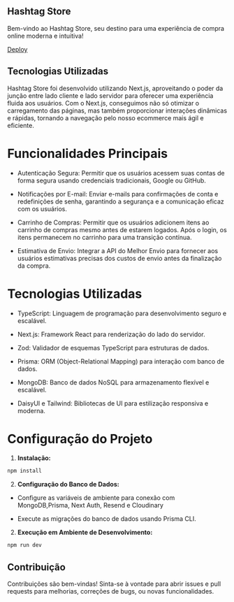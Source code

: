 ## Hashtag Store

Bem-vindo ao Hashtag Store, seu destino para uma experiência de compra online moderna e intuitiva!

[Deploy](https://hashtagtest.shop/)

## Tecnologias Utilizadas

Hashtag Store foi desenvolvido utilizando Next.js, aproveitando o poder da junção entre lado cliente e lado servidor para oferecer uma experiência fluida aos usuários. Com o Next.js, conseguimos não só otimizar o carregamento das páginas, mas também proporcionar interações dinâmicas e rápidas, tornando a navegação pelo nosso ecommerce mais ágil e eficiente.

# Funcionalidades Principais

- Autenticação Segura: Permitir que os usuários acessem suas contas de forma segura usando credenciais tradicionais, Google ou GitHub.

- Notificações por E-mail: Enviar e-mails para confirmações de conta e redefinições de senha, garantindo a segurança e a comunicação eficaz com os usuários.

- Carrinho de Compras: Permitir que os usuários adicionem itens ao carrinho de compras mesmo antes de estarem logados. Após o login, os itens permanecem no carrinho para uma transição contínua.

- Estimativa de Envio: Integrar a API do Melhor Envio para fornecer aos usuários estimativas precisas dos custos de envio antes da finalização da compra.

# Tecnologias Utilizadas

- TypeScript: Linguagem de programação para desenvolvimento seguro e escalável.

- Next.js: Framework React para renderização do lado do servidor.

- Zod: Validador de esquemas TypeScript para estruturas de dados.

- Prisma: ORM (Object-Relational Mapping) para interação com banco de dados.

- MongoDB: Banco de dados NoSQL para armazenamento flexível e escalável.

- DaisyUI e Tailwind: Bibliotecas de UI para estilização responsiva e moderna.

# Configuração do Projeto

1. **Instalação:**

```bash
npm install
```
2. **Configuração do Banco de Dados:**

- Configure as variáveis de ambiente para conexão com MongoDB,Prisma, Next Auth, Resend e Cloudinary

- Execute as migrações do banco de dados usando Prisma CLI.

2. **Execução em Ambiente de Desenvolvimento:**

```bash
npm run dev
```

## Contribuição

Contribuições são bem-vindas! Sinta-se à vontade para abrir issues e pull requests para melhorias, correções de bugs, ou novas funcionalidades.
